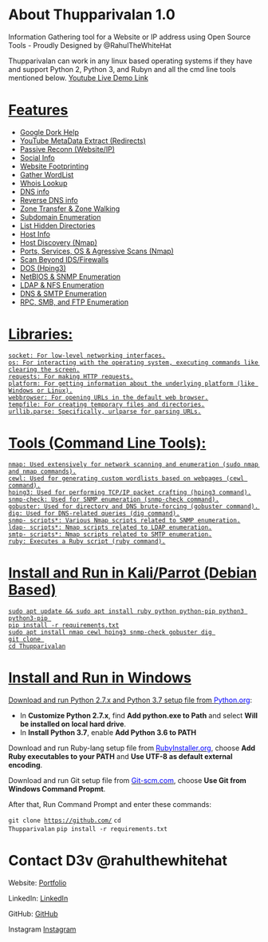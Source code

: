 # About Thupparivalan 1.0
Information Gathering tool for a Website or IP address using Open Source Tools - Proudly Designed by @RahulTheWhiteHat

Thupparivalan can work in any linux based operating systems if they have and support Python 2, Python 3, and Rubyn and all the cmd line tools mentioned below.
<a href="https://youtu.be/7InI9vDDsgM" target="_blank">Youtube Live Demo Link

# Features
 * Google Dork Help
 * YouTube MetaData Extract (Redirects)
 * Passive Reconn (Website/IP)
 * Social Info
 * Website Footprinting
 * Gather WordList
 * Whois Lookup
 * DNS info
 * Reverse DNS info
 * Zone Transfer & Zone Walking
 * Subdomain Enumeration
 * List Hidden Directories
 * Host Info
 * Host Discovery (Nmap)
 * Ports, Services, OS & Agressive Scans (Nmap)
 * Scan Beyond IDS/Firewalls
 * DOS (Hping3)
 * NetBIOS & SNMP Enumeration
 * LDAP & NFS Enumeration                    
 * DNS & SMTP Enumeration
 * RPC, SMB, and FTP Enumeration 
 
# Libraries:
    socket: For low-level networking interfaces.
    os: For interacting with the operating system, executing commands like clearing the screen.
    requests: For making HTTP requests.
    platform: For getting information about the underlying platform (like Windows or Linux).
    webbrowser: For opening URLs in the default web browser.
    tempfile: For creating temporary files and directories.
    urllib.parse: Specifically, urlparse for parsing URLs.

# Tools (Command Line Tools):
    nmap: Used extensively for network scanning and enumeration (sudo nmap and nmap commands).
    cewl: Used for generating custom wordlists based on webpages (cewl command).
    hping3: Used for performing TCP/IP packet crafting (hping3 command).
    snmp-check: Used for SNMP enumeration (snmp-check command).
    gobuster: Used for directory and DNS brute-forcing (gobuster command).  
    dig: Used for DNS-related queries (dig command).
    snmp- scripts*: Various Nmap scripts related to SNMP enumeration.
    ldap- scripts*: Nmap scripts related to LDAP enumeration.
    smtp- scripts*: Nmap scripts related to SMTP enumeration.
    ruby: Executes a Ruby script (ruby command).
 
 # Install and Run in Kali/Parrot (Debian Based)
 
    sudo apt update && sudo apt install ruby python python-pip python3 python3-pip 
    pip install -r requirements.txt
    sudo apt install nmap cewl hping3 snmp-check gobuster dig 
    git clone 
    cd Thupparivalan
     
    
# Install and Run in Windows
Download and run Python 2.7.x and Python 3.7 setup file from <a href="https://python.org" target="_blank"><span style="color: blue">Python.org</span></a>:

 * In <strong>Customize Python 2.7.x</strong>, find <strong>Add python.exe to Path</strong> and select <strong>Will be installed on local hard drive</strong>.
 * In <strong>Install Python 3.7</strong>, enable <strong>Add Python 3.6 to PATH</strong>

Download and run Ruby-lang setup file from <a href="https://rubyinstaller.org" target="_blank"><span style="color: blue">RubyInstaller.org</span></a>, choose <strong>Add Ruby executables to your PATH</strong> and <strong>Use UTF-8 as default external encoding</strong>.

Download and run Git setup file from <a href="https://Git-scm.com" target="_blank"><span style="color: blue">Git-scm.com</span></a>, choose <strong>Use Git from Windows Command Propmt</strong>.

After that, Run Command Prompt and enter these commands:

<code>git clone https://github.com/</code>
<code>cd Thupparivalan</code>
<code>pip install -r requirements.txt</code>


# Contact D3v @rahulthewhitehat

Website: <a href="https://rahulthewhitehat.github.io" target="_blank"><span style="color: blue"></span>Portfolio</a>

LinkedIn: <a href="https://linkedin.com/rahulthewhitehat" target="_blank"><span style="color: blue"></span>LinkedIn</a>

GitHub: <a href="https://github.com/rahulthewhitehat" target="_blank"><span style="color: blue"></span>GitHub</a>

Instagram <a href="https://instagram.com/rahulthewhitehat" target="_blank"><span style="color: blue"></span>Instagram</a>


